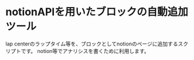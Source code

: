 # notionAPIを用いたブロックの自動追加ツール

lap centerのラップタイム等を、ブロックとしてnotionのページに追加するスクリプトです。
notion等でアナリシスを書くために利用します。
